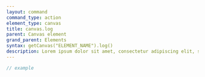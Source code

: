 ```yaml
---
layout: command
command_type: action
element_type: canvas
title: canvas.log
parent: Canvas element
grand_parent: Elements
syntax: getCanvas("ELEMENT_NAME").log()
description: Lorem ipsum dolor sit amet, consectetur adipiscing elit, sed do eiusmod tempor incididunt ut labore et dolore magna aliqua. Ut enim ad minim veniam, quis nostrud exercitation ullamco laboris nisi ut aliquip ex ea commodo consequat.
---
```


```javascript
// example
```